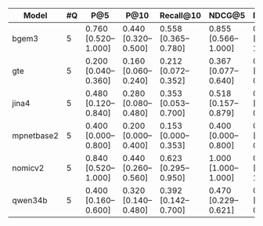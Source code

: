 | Model | #Q | P@5 | P@10 | Recall@10 | NDCG@5 | NDCG@10 | MRR | MAP |
| --- | --- | --- | --- | --- | --- | --- | --- | --- |
| bgem3 | 5 | 0.760 [0.520–1.000] | 0.440 [0.320–0.500] | 0.558 [0.365–0.780] | 0.855 [0.566–1.000] | 0.917 [0.751–1.000] | 0.850 [0.550–1.000] | 0.879 [0.636–1.000] |
| gte | 5 | 0.200 [0.040–0.360] | 0.160 [0.060–0.240] | 0.212 [0.072–0.352] | 0.367 [0.077–0.640] | 0.461 [0.191–0.715] | 0.340 [0.100–0.680] | 0.328 [0.123–0.573] |
| jina4 | 5 | 0.480 [0.120–0.840] | 0.280 [0.080–0.480] | 0.353 [0.053–0.700] | 0.518 [0.157–0.879] | 0.570 [0.181–0.959] | 0.600 [0.200–1.000] | 0.533 [0.162–0.895] |
| mpnetbase2 | 5 | 0.400 [0.000–0.800] | 0.200 [0.000–0.400] | 0.153 [0.000–0.353] | 0.400 [0.000–0.800] | 0.400 [0.000–0.800] | 0.400 [0.000–0.800] | 0.400 [0.000–0.800] |
| nomicv2 | 5 | 0.840 [0.520–1.000] | 0.440 [0.260–0.560] | 0.623 [0.295–0.950] | 1.000 [1.000–1.000] | 0.999 [0.996–1.000] | 1.000 [1.000–1.000] | 0.995 [0.986–1.000] |
| qwen34b | 5 | 0.400 [0.160–0.600] | 0.320 [0.140–0.480] | 0.392 [0.142–0.700] | 0.470 [0.229–0.621] | 0.622 [0.316–0.812] | 0.600 [0.300–0.900] | 0.499 [0.240–0.668] |
